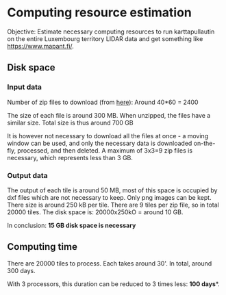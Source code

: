 # Computing resource estimation

Objective: Estimate necessary computing resources to run karttapullautin on the entire Luxembourg territory LIDAR data and get something like https://www.mapant.fi/.

## Disk space

### Input data

Number of zip files to download (from [here](https://map.geoportail.lu/theme/main?version=3&zoom=10&X=721195&Y=6400425&lang=en&layers=1788&opacities=0.75&bgLayer=orthogr_2013_global&crosshair=false&rotation=0&time=)): Around 40*60 = 2400

The size of each file is around 300 MB. When unzipped, the files have a similar size. Total size is thus around 700 GB

It is however not necessary to download all the files at once - a moving window can be used, and only the necessary data is downloaded on-the-fly, processed, and then deleted. A maximum of 3x3=9 zip files is necessary, which represents less than 3 GB.

### Output data

The output of each tile is around 50 MB, most of this space is occupied by dxf files which are not necessary to keep. Only png images can be kept. There size is around 250 kB per tile. There are 9 tiles per zip file, so in total 20000 tiles. The disk space is: 20000x250kO = around 10 GB.

In conclusion: **15 GB disk space is necessary**

## Computing time

There are 20000 tiles to process. Each takes around 30'. In total, around 300 days.

With 3 processors, this duration can be reduced to 3 times less: **100 days***.

